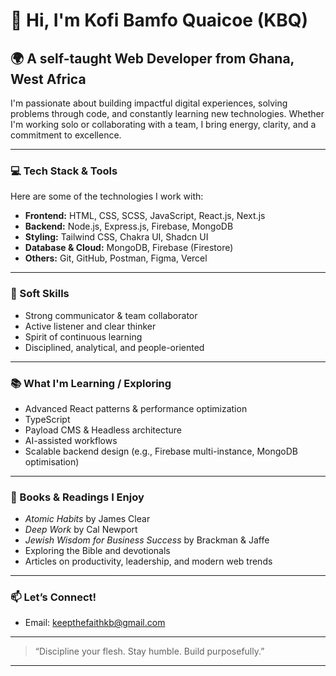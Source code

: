 # 👋 Hi, I'm Kofi Bamfo Quaicoe (KBQ)

## 🌍 A self-taught Web Developer from Ghana, West Africa

I'm passionate about building impactful digital experiences, solving problems through code, and constantly learning new technologies. Whether I'm working solo or collaborating with a team, I bring energy, clarity, and a commitment to excellence.

---

### 💻 Tech Stack & Tools

Here are some of the technologies I work with:

* **Frontend:** HTML, CSS, SCSS, JavaScript, React.js, Next.js
* **Backend:** Node.js, Express.js, Firebase, MongoDB
* **Styling:** Tailwind CSS, Chakra UI, Shadcn UI
* **Database & Cloud:** MongoDB, Firebase (Firestore)
* **Others:** Git, GitHub, Postman, Figma, Vercel

---

### 🧠 Soft Skills

* Strong communicator & team collaborator
* Active listener and clear thinker
* Spirit of continuous learning
* Disciplined, analytical, and people-oriented

---

### 📚 What I'm Learning / Exploring

* Advanced React patterns & performance optimization
* TypeScript
* Payload CMS & Headless architecture
* AI-assisted workflows
* Scalable backend design (e.g., Firebase multi-instance, MongoDB optimisation)

---

### 📖 Books & Readings I Enjoy

* *Atomic Habits* by James Clear
* *Deep Work* by Cal Newport
* *Jewish Wisdom for Business Success* by Brackman & Jaffe
* Exploring the Bible and devotionals
* Articles on productivity, leadership, and modern web trends

---

### 📫 Let’s Connect!

* Email: [keepthefaithkb@gmail.com](mailto:keepthefaithkb@gmail.com)
---

> “Discipline your flesh. Stay humble. Build purposefully.”

---

